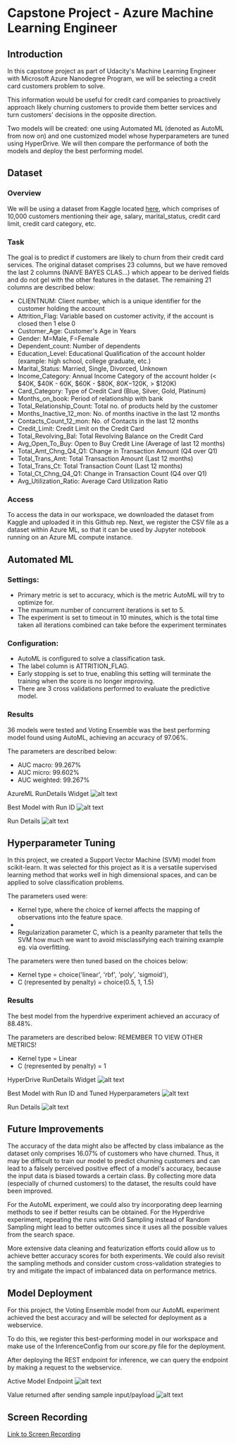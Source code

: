 # Capstone Project - Azure Machine Learning Engineer

## Introduction

In this capstone project as part of Udacity's Machine Learning Engineer with Microsoft Azure Nanodegree Program, we will be selecting a credit card customers problem to solve.

This information would be useful for credit card companies to proactively approach likely churning customers to provide them better services and turn customers' decisions in the opposite direction.

Two models will be created: one using Automated ML (denoted as AutoML from now on) and one customized model whose hyperparameters are tuned using HyperDrive. We will then compare the performance of both the models and deploy the best performing model.

## Dataset
### Overview
We will be using a dataset from Kaggle located [here](https://www.kaggle.com/sakshigoyal7/credit-card-customers), which comprises of 10,000 customers mentioning their age, salary, marital_status, credit card limit, credit card category, etc.


### Task
The goal is to predict if customers are likely to churn from their credit card services.
The original dataset comprises 23 columns, but we have removed the last 2 columns (NAIVE BAYES CLAS...) which appear to be derived fields and do not gel with the other features in the dataset.
The remaining 21 columns are described below:

- CLIENTNUM: Client number, which is a unique identifier for the customer holding the account
- Attrition_Flag: Variable based on customer activity, if the account is closed then 1 else 0
- Customer_Age: Customer's Age in Years
- Gender: M=Male, F=Female
- Dependent_count: Number of dependents
- Education_Level: Educational Qualification of the account holder (example: high school, college graduate, etc.)
- Marital_Status: Married, Single, Divorced, Unknown
- Income_Category: Annual Income Category of the account holder (< $40K, $40K - 60K, $60K - $80K, $80K-$120K, > $120K)
- Card_Category: Type of Credit Card (Blue, Silver, Gold, Platinum)
- Months_on_book: Period of relationship with bank
- Total_Relationship_Count: Total no. of products held by the customer
- Months_Inactive_12_mon: No. of months inactive in the last 12 months
- Contacts_Count_12_mon: No. of Contacts in the last 12 months
- Credit_Limit: Credit Limit on the Credit Card
- Total_Revolving_Bal: Total Revolving Balance on the Credit Card
- Avg_Open_To_Buy: Open to Buy Credit Line (Average of last 12 months)
- Total_Amt_Chng_Q4_Q1: Change in Transaction Amount (Q4 over Q1)
- Total_Trans_Amt: Total Transaction Amount (Last 12 months)
- Total_Trans_Ct: Total Transaction Count (Last 12 months)
- Total_Ct_Chng_Q4_Q1: Change in Transaction Count (Q4 over Q1)
- Avg_Utilization_Ratio: Average Card Utilization Ratio

### Access

To access the data in our workspace, we downloaded the dataset from Kaggle and uploaded it in this Github rep.
Next, we register the CSV file as a dataset within Azure ML, so that it can be used by Jupyter notebook running on an Azure ML compute instance.

## Automated ML

### Settings:
- Primary metric is set to accuracy, which is the metric AutoML will try to optimize for.
- The maximum number of concurrent iterations is set to 5.
- The experiment is set to timeout in 10 minutes, which is the total time taken all iterations combined can take before the experiment terminates

### Configuration:
- AutoML is configured to solve a classification task.
- The label column is ATTRITION_FLAG.
- Early stopping is set to true, enabling this setting will terminate the training when the score is no longer improving.
- There are 3 cross validations performed to evaluate the predictive model.

### Results
36 models were tested and Voting Ensemble was the best performing model found using AutoML, achieving an accuracy of 97.06%.

The parameters are described below:
- AUC macro: 99.267%
- AUC micro: 99.602%
- AUC weighted: 99.267%

AzureML RunDetails Widget
![alt text](https://github.com/riokorb/nd00333-capstone/blob/master/img01.PNG?raw=true)

Best Model with Run ID
![alt text](https://github.com/riokorb/nd00333-capstone/blob/master/img02.PNG?raw=true)

Run Details
![alt text](https://github.com/riokorb/nd00333-capstone/blob/master/automlrun.PNG?raw=true)

## Hyperparameter Tuning

In this project, we created a Support Vector Machine (SVM) model from scikit-learn. 
It was selected for this project as it is a versatile supervised learning method that works well in high dimensional spaces, and can be applied to solve classification problems.

The parameters used were:
- Kernel type, where the choice of kernel affects the mapping of observations into the feature space.
- 
- Regularization parameter C, which is a peanlty parameter that tells the SVM how much we want to avoid misclassifying each training example eg. via overfitting.

The parameters were then tuned based on the choices below:
- Kernel type = choice('linear', 'rbf', 'poly', 'sigmoid'),
- C (represented by penalty) = choice(0.5, 1, 1.5)

### Results
The best model from the hyperdrive experiment achieved an accuracy of 88.48%.

The parameters are described below: REMEMBER TO VIEW OTHER METRICS!
- Kernel type = Linear
- C (represented by penalty) = 1

HyperDrive RunDetails Widget
![alt text](https://github.com/riokorb/nd00333-capstone/blob/master/img03.PNG?raw=true)

Best Model with Run ID and Tuned Hyperparameters
![alt text](https://github.com/riokorb/nd00333-capstone/blob/master/img04.PNG?raw=true)

Run Details
![alt text](https://github.com/riokorb/nd00333-capstone/blob/master/hyperdriverun.PNG?raw=true)


## Future Improvements
The accuracy of the data might also be affected by class imbalance as the dataset only comprises 16.07% of customers who have churned.
Thus, it may be difficult to train our model to predict churning customers and can lead to a falsely perceived positive effect of a model's accuracy, because the input data is biased towards a certain class.
By collecting more data (especially of churned customers) to the dataset, the results could have been improved. 

For the AutoML experiment, we could also try incorporating deep learning methods to see if better results can be obtained.
For the Hyperdrive experiment, repeating the runs with Grid Sampling instead of Random Sampling might lead to better outcomes since it uses all the possible values from the search space. 

More extensive data cleaning and featurization efforts could allow us to achieve better accuracy scores for both experiments.
We could also revisit the sampling methods and consider custom cross-validation strategies to try and mitigate the impact of imbalanced data on performance metrics.

## Model Deployment
For this project, the Voting Ensemble model from our AutoML experiment achieved the best accuracy and will be selected for deployment as a webservice.

To do this, we register this best-performing model in our workspace and make use of the InferenceConfig from our score.py file for the deployment.

After deploying the REST endpoint for inference,  we can query the endpoint by making a request to the webservice.

Active Model Endpoint
![alt text](https://github.com/riokorb/nd00333-capstone/blob/master/img05.PNG?raw=true)

Value returned after sending sample input/payload
![alt text](https://github.com/riokorb/nd00333-capstone/blob/master/sampleinput.PNG?raw=true)

## Screen Recording

[Link to Screen Recording](https://drive.google.com/file/d/1Gk4nKMceHUji6B0y5AZ93534ZDjqv4wu/view?usp=sharing)
